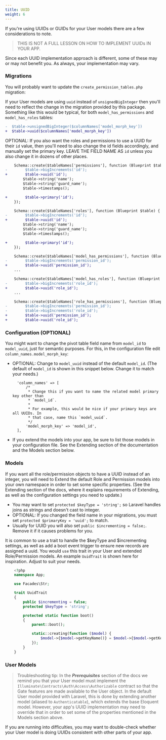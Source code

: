 ```yaml
---
title: UUID
weight: 6
---
```


If you're using UUIDs or GUIDs for your User models there are a few considerations to note.

> THIS IS NOT A FULL LESSON ON HOW TO IMPLEMENT UUIDs IN YOUR APP.

Since each UUID implementation approach is different, some of these may or may not benefit you. As always, your implementation may vary.


### Migrations
You will probably want to update the `create_permission_tables.php` migration:

If your User models are using `uuid` instead of `unsignedBigInteger` then you'll need to reflect the change in the migration provided by this package. Something like this would be typical, for both `model_has_permissions` and `model_has_roles` tables:

```diff
-  $table->unsignedBigInteger($columnNames['model_morph_key'])
+  $table->uuid($columnNames['model_morph_key'])
```

OPTIONAL: If you also want the roles and permissions to use a UUID for their `id` value, then you'll need to also change the id fields accordingly, and manually set the primary key. LEAVE THE FIELD NAME AS `id` unless you also change it in dozens of other places.

```diff
    Schema::create($tableNames['permissions'], function (Blueprint $table) {
-        $table->bigIncrements('id');
+        $table->uuid('id');
        $table->string('name');
        $table->string('guard_name');
        $table->timestamps();

+        $table->primary('id');
    });

    Schema::create($tableNames['roles'], function (Blueprint $table) {
-        $table->bigIncrements('id');
+        $table->uuid('id');
        $table->string('name');
        $table->string('guard_name');
        $table->timestamps();

+        $table->primary('id');
    });

    Schema::create($tableNames['model_has_permissions'], function (Blueprint $table) use ($tableNames, $columnNames) {
-        $table->bigIncrements('permission_id');
+        $table->uuid('permission_id');
    ...

    Schema::create($tableNames['model_has_roles'], function (Blueprint $table) use ($tableNames, $columnNames) {
-        $table->bigIncrements('role_id');
+        $table->uuid('role_id');
    ...

    Schema::create($tableNames['role_has_permissions'], function (Blueprint $table) use ($tableNames) {
-        $table->bigIncrements('permission_id');
-        $table->bigIncrements('role_id');
+        $table->uuid('permission_id');
+        $table->uuid('role_id');
```


### Configuration (OPTIONAL)
You might want to change the pivot table field name from `model_id` to `model_uuid`, just for semantic purposes.
For this, in the configuration file edit `column_names.model_morph_key`:

- OPTIONAL: Change to `model_uuid` instead of the default `model_id`. (The default of `model_id` is shown in this snippet below. Change it to match your needs.)

        'column_names' => [    
            /*
             * Change this if you want to name the related model primary key other than
             * `model_id`.
             *
             * For example, this would be nice if your primary keys are all UUIDs. In
             * that case, name this `model_uuid`.
             */
            'model_morph_key' => 'model_id',
        ],
- If you extend the models into your app, be sure to list those models in your configuration file. See the Extending section of the documentation and the Models section below.

### Models
If you want all the role/permission objects to have a UUID instead of an integer, you will need to Extend the default Role and Permission models into your own namespace in order to set some specific properties. (See the Extending section of the docs, where it explains requirements of Extending, as well as the configuration settings you need to update.)

- You may want to set `protected $keyType = 'string';` so Laravel handles joins as strings and doesn't cast to integer.
- OPTIONAL: If you changed the field name in your migrations, you must set `protected $primaryKey = 'uuid';` to match.
- Usually for UUID you will also set `public $incrementing = false;`. Remove it if it causes problems for you.

It is common to use a trait to handle the $keyType and $incrementing settings, as well as add a boot event trigger to ensure new records are assigned a uuid. You would `use` this trait in your User and extended Role/Permission models. An example `UuidTrait` is shown here for inspiration. Adjust to suit your needs.

```php
    <?php
    namespace App;

    use Facades\Str;

    trait UuidTrait
    {
        public $incrementing = false;
        protected $keyType = 'string';

        protected static function boot()
        {
            parent::boot();

            static::creating(function ($model) {
                $model->{$model->getKeyName()} = $model->{$model->getKeyName()} ?: (string) Str::orderedUuid();
            });
        }
    }
```


### User Models
> Troubleshooting tip: In the ***Prerequisites*** section of the docs we remind you that your User model must implement the `Illuminate\Contracts\Auth\Access\Authorizable` contract so that the Gate features are made available to the User object.
In the default User model provided with Laravel, this is done by extending another model (aliased to `Authenticatable`), which extends the base Eloquent model. 
However, your app's UUID implementation may need to override that in order to set some of the properties mentioned in the Models section above. 

If you are running into difficulties, you may want to double-check whether your User model is doing UUIDs consistent with other parts of your app.
